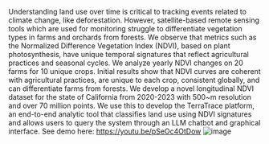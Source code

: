 Understanding land use over time is critical to tracking events related to climate change, like deforestation. However, satellite-based remote sensing tools which are used for monitoring struggle to differentiate vegetation types in farms and orchards from forests. We observe that metrics such as the Normalized Difference Vegetation Index (NDVI), based on plant photosynthesis, have unique temporal signatures that reflect agricultural practices and seasonal cycles. We analyze yearly NDVI changes on 20 farms for 10 unique crops. Initial results show that NDVI curves are coherent with agricultural practices, are unique to each crop, consistent globally, and can differentiate farms from forests. We develop a novel longitudinal NDVI dataset for the state of California from 2020-2023 with 500~m resolution and over 70 million points. We use this to develop the TerraTrace platform, an end-to-end analytic tool that classifies land use using NDVI signatures and allows users to query the system through an LLM chatbot and graphical interface.
See demo here: https://youtu.be/pSeOc4OtDow
![image](https://github.com/user-attachments/assets/4f608a6d-5518-4dad-a2c1-2c8f1ff3728b)
